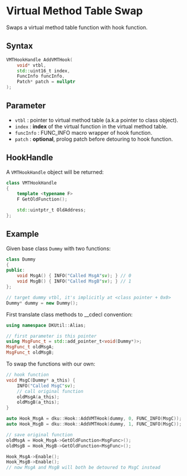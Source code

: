 # Virtual Method Table Swap

Swaps a virtual method table function with hook function.

## Syntax

```cpp
VMTHookHandle AddVMTHook(
    void* vtbl,
    std::uint16_t index,
    FuncInfo funcInfo,
    Patch* patch = nullptr
);
```

## Parameter

+ `vtbl` : pointer to virtual method table (a.k.a pointer to class object).
+ `index` : **index** of the virtual function in the virtual method table.
+ `funcInfo` : FUNC_INFO macro wrapper of hook function.
+ `patch` : **optional**, prolog patch before detouring to hook function.

## HookHandle

A `VMTHookHandle` object will be returned:

```cpp
class VMTHookHandle
{
    template <typename F>
    F GetOldFunction();

    std::uintptr_t OldAddress;
};
```

## Example

Given base class `Dummy` with two functions:

```cpp
class Dummy
{
public:
    void MsgA() { INFO("Called MsgA"sv); } // 0
    void MsgB() { INFO("Called MsgB"sv); } // 1
};

// target dummy vtbl, it's implicitly at <class pointer + 0x0>
Dummy* dummy = new Dummy();
```

First translate class methods to __cdecl convention:

```cpp
using namespace DKUtil::Alias;

// first parameter is this pointer
using MsgFunc_t = std::add_pointer_t<void(Dummy*)>;
MsgFunc_t oldMsgA;
MsgFunc_t oldMsgB;
```

To swap the functions with our own:

```cpp
// hook function
void MsgC(Dummy* a_this) { 
    INFO("Called MsgC"sv);
    // call original function
    oldMsgA(a_this);
    oldMsgB(a_this);
}

auto Hook_MsgA = dku::Hook::AddVMTHook(dummy, 0, FUNC_INFO(MsgC));
auto Hook_MsgB = dku::Hook::AddVMTHook(dummy, 1, FUNC_INFO(MsgC));

// save original function
oldMsgA = Hook_MsgA->GetOldFunction<MsgFunc>();
oldMsgB = Hook_MsgB->GetOldFunction<MsgFunc>();

Hook_MsgA->Enable();
Hook_MsgB->Enable();
// now MsgA and MsgB will both be detoured to MsgC instead
```
